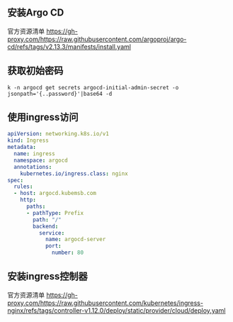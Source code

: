 ## 安装Argo CD
官方资源清单
https://gh-proxy.com/https://raw.githubusercontent.com/argoproj/argo-cd/refs/tags/v2.13.3/manifests/install.yaml

## 获取初始密码
`k -n argocd get secrets argocd-initial-admin-secret -o jsonpath='{..password}'|base64 -d`

## 使用ingress访问
```yml
apiVersion: networking.k8s.io/v1
kind: Ingress
metadata:
  name: ingress
  namespace: argocd
  annotations:
    kubernetes.io/ingress.class: nginx
spec:
  rules:
  - host: argocd.kubemsb.com
    http:
      paths:
      - pathType: Prefix
        path: "/"
        backend:
          service:
            name: argocd-server
            port:
              number: 80
```

## 安装ingress控制器
官方资源清单
https://gh-proxy.com/https://raw.githubusercontent.com/kubernetes/ingress-nginx/refs/tags/controller-v1.12.0/deploy/static/provider/cloud/deploy.yaml